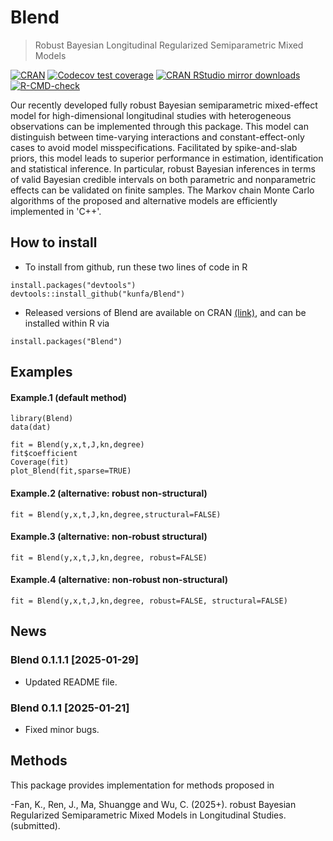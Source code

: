 <!-- README.md is generated from README.Rmd. Please edit that file -->

# Blend

> Robust Bayesian Longitudinal Regularized Semiparametric Mixed Models
<!-- badges: start -->

[![CRAN](https://www.r-pkg.org/badges/version/Blend)](https://cran.r-project.org/package=Blend)
[![Codecov test
coverage](https://codecov.io/gh/kunfa/Blend/branch/master/graph/badge.svg)](https://app.codecov.io/gh/kunfa/Blend?branch=master)
[![CRAN RStudio mirror
downloads](https://cranlogs.r-pkg.org/badges/grand-total/Blend)](https://www.r-pkg.org:443/pkg/Blend)
[![R-CMD-check](https://github.com/kunfa/Blend/actions/workflows/R-CMD-check.yaml/badge.svg)](https://github.com/kunfa/Blend/actions/workflows/R-CMD-check.yaml)
<!-- badges: end -->

Our recently developed fully robust Bayesian semiparametric mixed-effect model for high-dimensional longitudinal studies with heterogeneous observations 
can be implemented through this package. This model can distinguish between time-varying interactions and constant-effect-only 
cases to avoid model misspecifications. Facilitated by spike-and-slab priors, this model leads to superior performance in estimation,
identification and statistical inference. In particular, robust Bayesian inferences in terms of valid Bayesian credible intervals on 
both parametric and nonparametric effects can be validated on finite samples. The Markov chain Monte Carlo algorithms of the proposed 
and alternative models are efficiently implemented in 'C++'.

## How to install

  - To install from github, run these two lines of code in R

<!-- end list -->

    install.packages("devtools")
    devtools::install_github("kunfa/Blend")

  - Released versions of Blend are available on CRAN
    [(link)](https://cran.r-project.org/package=Blend), and can be
    installed within R via

<!-- end list -->

    install.packages("Blend")

## Examples

#### Example.1 (default method)

    library(Blend)
    data(dat)
    
    fit = Blend(y,x,t,J,kn,degree) 
    fit$coefficient 
    Coverage(fit)
    plot_Blend(fit,sparse=TRUE)
#### Example.2 (alternative: robust non-structural)

    fit = Blend(y,x,t,J,kn,degree,structural=FALSE) 
    
#### Example.3 (alternative: non-robust structural)

    fit = Blend(y,x,t,J,kn,degree, robust=FALSE)
   
#### Example.4 (alternative: non-robust non-structural)

    fit = Blend(y,x,t,J,kn,degree, robust=FALSE, structural=FALSE) 
    
## News

### Blend 0.1.1.1 \[2025-01-29\]

- Updated README file.

### Blend 0.1.1 \[2025-01-21\]

- Fixed minor bugs.

## Methods

This package provides implementation for methods proposed in

  -Fan, K., Ren, J., Ma, Shuangge and Wu, C. (2025+). robust Bayesian Regularized Semiparametric Mixed Models in Longitudinal Studies. (submitted).
